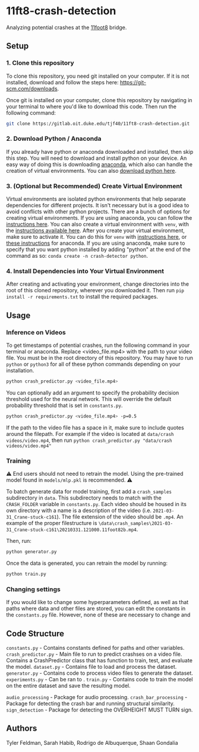 # 11ft8-crash-detection

Analyzing potential crashes at the [11foot8](https://11foot8.com) bridge.

## Setup

### 1. Clone this repository
To clone this repository, you need git installed on your computer. If it is not installed, download and follow the steps here: https://git-scm.com/downloads.

Once git is installed on your computer, clone this repository by navigating in your terminal to where you'd like to download this code. Then run the following command:

```bash
git clone https://gitlab.oit.duke.edu/tjf40/11ft8-crash-detection.git
```

### 2. Download Python / Anaconda
If you already have python or anaconda downloaded and installed, then skip this step. You will need to download and install python on your device. An easy way of doing this is downloading [anaconda](https://www.anaconda.com/), which also can handle the creation of virtual environments. You can also [download python here](https://www.python.org/downloads/).

### 3. (Optional but Recommended) Create Virtual Environment
Virtual environments are isolated python environments that help separate dependencies for different projects. It isn't necessary but is a good idea to avoid conflicts with other python projects. There are a bunch of options for creating virtual environments. If you are using anaconda, you can follow the [instructions here](https://docs.conda.io/projects/conda/en/latest/user-guide/getting-started.html#). You can also create a virtual environment with `venv`, with the [instructions available here](https://docs.python.org/3/library/venv.html). After you create your virtual environment, make sure to activate it. You can do this for `venv` with [instructions here](https://docs.python.org/3/library/venv.html#how-venvs-work), or [these instructions](https://docs.conda.io/projects/conda/en/latest/user-guide/getting-started.html#managing-environments) for anaconda. If you are using anaconda, make sure to specify that you want python installed by adding "python" at the end of the command as so: `conda create -n crash-detector python`.

### 4. Install Dependencies into Your Virtual Environment
After creating and activating your environment, change directories into the root of this cloned repository, wherever you downloaded it. Then run `pip install -r requirements.txt` to install the required packages.

## Usage

### Inference on Videos
To get timestamps of potential crashes, run the following command in your terminal or anaconda. Replace <video_file.mp4> with the path to your video file. You must be in the root directory of this repository. You may have to run `python` or `python3` for all of these python commands depending on your installation.

```bash
python crash_predictor.py <video_file.mp4>
```

You can optionally add an argument to specify the probability decision threshold used for the neural network. This will override the default probability threshold that is set in `constants.py`.
```bash
python crash_predictor.py <video_file.mp4> -p=0.5
```

If the path to the video file has a space in it, make sure to include quotes around the filepath. For example if the video is located at `data/crash videos/video.mp4`, then run `python crash_predictor.py "data/crash videos/video.mp4"`

### Training
⚠️ End users should not need to retrain the model. Using the pre-trained model found in `models/mlp.pkl` is recommended. ⚠️

To batch generate data for model training, first add a `crash_samples` subdirectory in `data`. This subdirectory needs to match with the `CRASH_FOLDER` variable in `constants.py`. Each video should be housed in its own directory with a name is a description of the video (i.e. `2021-03-31_Crane-stuck-c161`). The file extension of the video should be `.mp4`. An example of the proper filestructure is `\data\crash_samples\2021-03-31_Crane-stuck-c161\20210331.121000.11foot82b.mp4`.

Then, run:
```bash
python generator.py
```

Once the data is generated, you can retrain the model by running:
```bash
python train.py
```

### Changing settings
If you would like to change some hyperparameters defined, as well as that paths where data and other files are stored, you can edit the constants in the `constants.py` file. However, none of these are necessary to change and 

## Code Structure
`constants.py` - Contains constants defined for paths and other variables.
`crash_predictor.py` - Main file to run to predict crashses on a video file. Contains a CrashPredictor class that has function to train, test, and evaluate the model.
`dataset.py` - Contains file to load and process the dataset.
`generator.py` - Contains code to process video files to generate the dataset.
`experiments.py` - Can be ran to .
`train.py` - Contains code to train the model on the entire dataset and save the resulting model.

`audio_processing` - Package for audio processing.
`crash_bar_processing` - Package for detecting the crash bar and running structural similarity.
`sign_detection` - Package for detecting the OVERHEIGHT MUST TURN sign.

## Authors
Tyler Feldman, Sarah Habib, Rodrigo de Albuquerque, Shaan Gondalia
